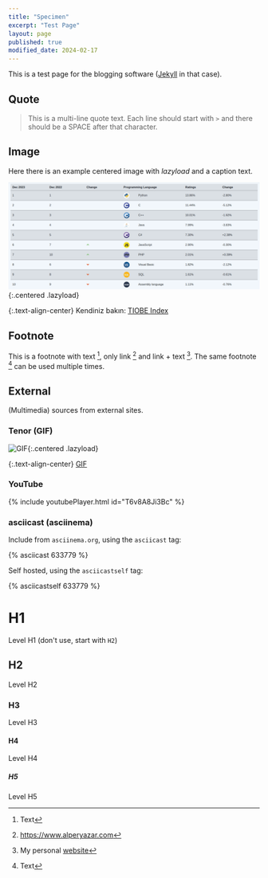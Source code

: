 ```yaml
---
title: "Specimen"
excerpt: "Test Page"
layout: page
published: true
modified_date: 2024-02-17
---
```


This is a test page for the blogging software ([Jekyll](https://jekyllrb.com/)
in that case).

## Quote

> This is a multi-line quote text. Each line should start with `>` and there
> should be a SPACE after that character.

## Image

Here there is an example centered image with *lazyload* and a caption text.

![TIOBE Index](/assets/img/23/11-1.png){:.centered .lazyload}

{:.text-align-center}
Kendiniz bakın: [TIOBE Index](https://www.tiobe.com/tiobe-index/)

## Footnote

This is a footnote with text [^1f], only link [^2f] and link + text [^3f].
The same footnote [^1f] can be used multiple times.

## External

(Multimedia) sources from external sites.

### Tenor (GIF)

![GIF](https://c.tenor.com/SUZ7brjm0PcAAAAd/tenor.gif){:.centered .lazyload}

{:.text-align-center}
[GIF](https://tenor.com/view/but-why-so-what-idgaf-idk-idc-gif-16391724)

### YouTube

{% include youtubePlayer.html id="T6v8A8Ji3Bc" %}

### asciicast (asciinema)

Include from `asciinema.org`, using the `asciicast` tag:

{% asciicast 633779 %}

Self hosted, using the `asciicastself` tag:

{% asciicastself 633779 %}

# H1

Level H1 (don't use, start with `H2`)

## H2

Level H2

### H3

Level H3

#### H4

Level H4

##### H5

Level H5

[^1f]: Text
[^2f]: <https://www.alperyazar.com>
[^3f]: My personal [website](https://www.alperyazar.com)
